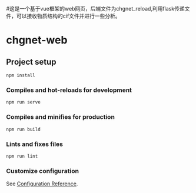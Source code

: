 #这是一个基于vue框架的web网页，后端文件为chgnet_reload,利用flask传递文件，可以接收物质结构的cif文件并进行一些分析。

# chgnet-web

## Project setup
```
npm install
```

### Compiles and hot-reloads for development
```
npm run serve
```

### Compiles and minifies for production
```
npm run build
```

### Lints and fixes files
```
npm run lint
```

### Customize configuration
See [Configuration Reference](https://cli.vuejs.org/config/).
